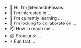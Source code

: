 - 👋 Hi, I’m @fenandoPassos
- 👀 I’m interested in ...
- 🌱 I’m currently learning ...
- 💞️ I’m looking to collaborate on ...
- 📫 How to reach me ...
- 😄 Pronouns: ...
- ⚡ Fun fact: ...

<!---
fenandoPassos/fenandoPassos is a ✨ special ✨ repository because its `README.md` (this file) appears on your GitHub profile.
You can click the Preview link to take a look at your changes.
--->
